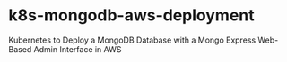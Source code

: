 # k8s-mongodb-aws-deployment
Kubernetes to Deploy a MongoDB Database with a Mongo Express Web-Based Admin Interface in AWS
